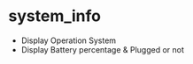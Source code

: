 # system_info

<ul>
  <li>Display Operation System</li>
  <li>Display Battery percentage & Plugged or not</li>
</ul>

